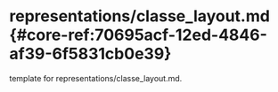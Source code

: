 # representations/classe_layout.md  {#core-ref:70695acf-12ed-4846-af39-6f5831cb0e39}
 
<span class="fixme template"> template for representations/classe_layout.md.</span>
